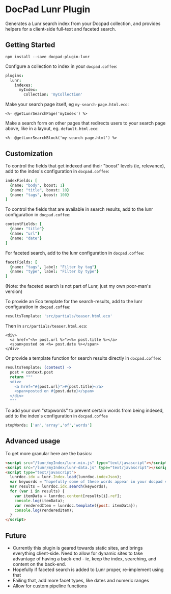 # DocPad Lunr Plugin
Generates a Lunr search index from your Docpad collection, and provides helpers for a client-side full-text and faceted search.

## Getting Started

```
npm install --save docpad-plugin-lunr
```

Configure a collection to index in your `docpad.coffee`:
```coffee
plugins:
  lunr:
    indexes:
      myIndex:
        collection: 'myCollection'
```

Make your search page itself, eg `my-search-page.html.eco`:
```eco
<%- @getLunrSearchPage('myIndex') %>
```

Make a search form on other pages that redirects users to your search page above, like in a layout, eg. `default.html.eco`:
```eco
<%- @getLunrSearchBlock('my-search-page.html') %>
```

## Customization

To control the fields that get indexed and their "boost" levels (ie, relevance), add to the index's configuration in `docpad.coffee`:
```coffee
indexFields: [
  {name: "body", boost: 1}
  {name: "title", boost: 10}
  {name: "tags", boost: 100}
]
```

To control the fields that are available in search results, add to the lunr configuration in `docpad.coffee`:
```coffee
contentFields: [
  {name: "title"}
  {name: "url"}
  {name: "date"}
]
```

For faceted search, add to the lunr configuration in `docpad.coffee`:
```coffee
facetFields: [
  {name: "tags", label: "Filter by tag"}
  {name: "type", label: "Filter by type"}
]
```
(Note: the faceted search is not part of Lunr, just my own poor-man's version)

To provide an Eco template for the search-results, add to the lunr configuration in `docpad.coffee`:
```coffee
resultsTemplate: 'src/partials/teaser.html.eco'
```
Then in `src/partials/teaser.html.eco`:
```eco
<div>
  <a href="<%= post.url %>"><%= post.title %></a>
  <span>posted on <%= post.date %></span>
</div>
```

Or provide a template function for search results directly in `docpad.coffee`:
```coffee
resultsTemplate: (context) ->
  post = context.post
  return """
  <div>
    <a href="#{post.url}">#{post.title}</a>
    <span>posted on #{post.date}</span>
  </div>
  """
```

To add your own "stopwords" to prevent certain words from being indexed, add to the index's configuration in `docpad.coffee`
```coffee
stopWords: ['an','array','of','words']
```

## Advanced usage

To get more granular here are the basics:

```html
<script src="/lunr/myIndex/lunr.min.js" type="text/javascript"></script>
<script src="/lunr/myIndex/lunr-data.js" type="text/javascript"></script>
<script type="text/javascript">
  lunrdoc.idx = lunr.Index.load(lunrdoc.indexJson);
  var keywords = "hopefully some of these words appear in your docpad site";
  var results = lunrdoc.idx.search(keywords);
  for (var i in results) {
    var itemData = lunrdoc.content[results[i].ref];
    console.log(itemData);
    var renderedItem = lunrdoc.template({post: itemData});
    console.log(renderedItem);
  }
</script>
```

## Future

* Currently this plugin is geared towards static sites, and brings everything client-side. Need to allow for dynamic sites to take advantage of having a back-end - ie, keep the index, searching, and content on the back-end.
* Hopefully if faceted search is added to Lunr proper, re-implement using that
* Failing that, add more facet types, like dates and numeric ranges
* Allow for custom pipeline functions